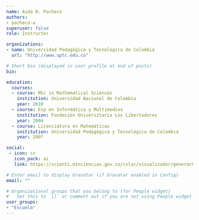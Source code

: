```yaml
---
name: Aida N. Pacheco
authors:
- pacheco-a
superuser: false
role: Instructor

organizations:
- name: Universidad Pedagógica y Tecnológica de Colombia
  url: "http://www.uptc.edu.co"

# Short bio (displayed in user profile at end of posts)
bio: 

education:
  courses:
  - course: MSc in Mathematical Sciences
    institution: Universidad Nacional de Colombia
    year: 2010
  - course: Esp en Informática y Multimedios
    institution: Fundación Universitaria Los Libertadores
    year: 2004
  - course: Licenciatura en Matemáticas
    institution: Universidad Pedagógica y Tecnológica de Colombia
    year: 200?

social:
 - icon: cv
   icon_pack: ai
   link: https://scienti.minciencias.gov.co/cvlac/visualizador/generarCurriculoCv.do?cod_rh=0000460826

# Enter email to display Gravatar (if Gravatar enabled in Config)
email: ""

# Organizational groups that you belong to (for People widget)
#   Set this to `[]` or comment out if you are not using People widget.
user_groups:
- "Escuela"
---
```


